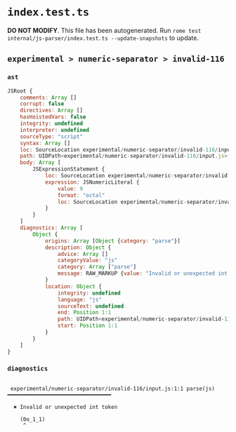 # `index.test.ts`

**DO NOT MODIFY**. This file has been autogenerated. Run `rome test internal/js-parser/index.test.ts --update-snapshots` to update.

## `experimental > numeric-separator > invalid-116`

### `ast`

```javascript
JSRoot {
	comments: Array []
	corrupt: false
	directives: Array []
	hasHoistedVars: false
	integrity: undefined
	interpreter: undefined
	sourceType: "script"
	syntax: Array []
	loc: SourceLocation experimental/numeric-separator/invalid-116/input.js 1:0-2:0
	path: UIDPath<experimental/numeric-separator/invalid-116/input.js>
	body: Array [
		JSExpressionStatement {
			loc: SourceLocation experimental/numeric-separator/invalid-116/input.js 1:0-1:8
			expression: JSNumericLiteral {
				value: 9
				format: "octal"
				loc: SourceLocation experimental/numeric-separator/invalid-116/input.js 1:1-1:7
			}
		}
	]
	diagnostics: Array [
		Object {
			origins: Array [Object {category: "parse"}]
			description: Object {
				advice: Array []
				categoryValue: "js"
				category: Array ["parse"]
				message: RAW_MARKUP {value: "Invalid or unexpected int token"}
			}
			location: Object {
				integrity: undefined
				language: "js"
				sourceText: undefined
				end: Position 1:1
				path: UIDPath<experimental/numeric-separator/invalid-116/input.js>
				start: Position 1:1
			}
		}
	]
}
```

### `diagnostics`

```

 experimental/numeric-separator/invalid-116/input.js:1:1 parse(js) ━━━━━━━━━━━━━━━━━━━━━━━━━━━━━━━━━

  ✖ Invalid or unexpected int token

    (0o_1_1)
     ^


```
